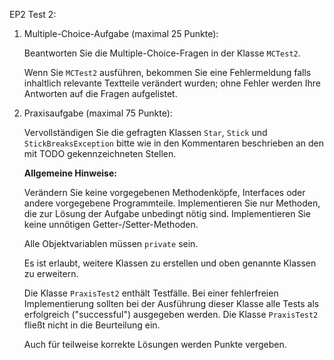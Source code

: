 EP2 Test 2:

1. Multiple-Choice-Aufgabe (maximal 25 Punkte):

    Beantworten Sie die Multiple-Choice-Fragen in der Klasse `MCTest2`.

    Wenn Sie `MCTest2` ausführen, bekommen Sie eine Fehlermeldung falls inhaltlich relevante
    Textteile verändert wurden; ohne Fehler werden Ihre Antworten auf die Fragen aufgelistet.

2. Praxisaufgabe (maximal 75 Punkte):

    Vervollständigen Sie die gefragten Klassen `Star`, `Stick` und `StickBreaksException` 
    bitte wie in den Kommentaren beschrieben an den mit TODO gekennzeichneten Stellen.

    **Allgemeine Hinweise:**

   Verändern Sie keine vorgegebenen Methodenköpfe, Interfaces oder andere vorgegebene Programmteile.
   Implementieren Sie nur Methoden, die zur Lösung der Aufgabe unbedingt nötig sind.
   Implementieren Sie keine unnötigen Getter-/Setter-Methoden.

   Alle Objektvariablen müssen `private` sein.

   Es ist erlaubt, weitere Klassen zu erstellen und oben genannte Klassen zu erweitern.

   Die Klasse `PraxisTest2` enthält Testfälle. Bei einer fehlerfreien Implementierung sollten bei
   der Ausführung dieser Klasse alle Tests als erfolgreich ("successful") ausgegeben werden.
   Die Klasse `PraxisTest2` fließt nicht in die Beurteilung ein.

   Auch für teilweise korrekte Lösungen werden Punkte vergeben.
